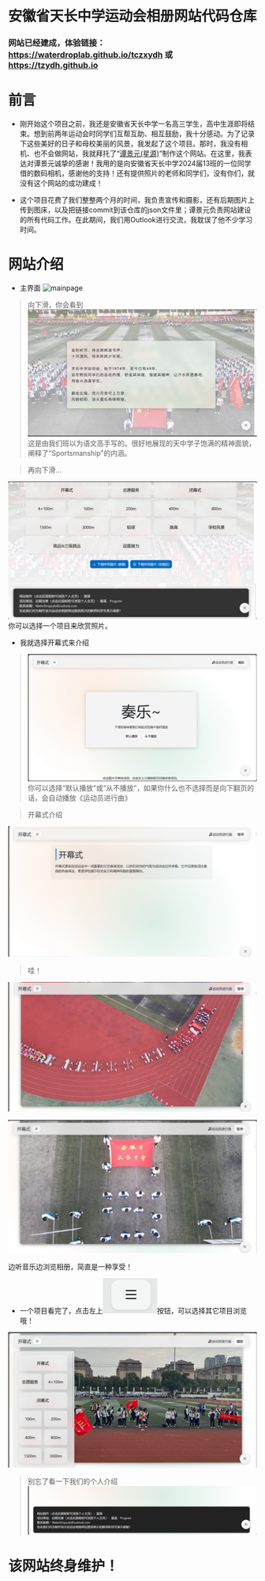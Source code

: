 # 安徽省天长中学运动会相册网站代码仓库
### 网站已经建成，体验链接：https://waterdroplab.github.io/tczxydh 或 https://tzydh.github.io

# 前言

- 刚开始这个项目之前，我还是安徽省天长中学一名高三学生，高中生涯即将结束。想到前两年运动会时同学们互帮互助、相互鼓励，我十分感动。为了记录下这些美好的日子和母校美丽的风景，我发起了这个项目。那时，我没有相机、也不会做网站，我就拜托了“[谭景元(星源)](https://github.com/tjy-gitnub)”制作这个网站。在这里，我表达对谭景元诚挚的感谢！我用的是向安徽省天长中学2024届13班的一位同学借的数码相机，感谢他的支持！还有提供照片的老师和同学们，没有你们，就没有这个网站的成功建成！

- 这个项目花费了我们整整两个月的时间，我负责宣传和摄影，还有后期图片上传到图床，以及把链接commit到该仓库的json文件里；谭景元负责网站建设的所有代码工作。在此期间，我们用Outlook进行交流，我耽误了他不少学习时间。

# 网站介绍

- 主界面
![mainpage](Readme/mainpage.png)

>向下滑，你会看到
![alt text](Readme/maintext.png)
这是由我们班以为语文高手写的。很好地展现的天中学子饱满的精神面貌，阐释了“Sportsmanship"的内涵。

> 再向下滑...

![alt text](Readme/mainchioce.png)
你可以选择一个项目来欣赏照片。


- 我就选择开幕式来介绍

> ![alt text](Readme/open-ceremony-music.png)
你可以选择“默认播放”或“从不播放”，如果你什么也不选择而是向下翻页的话，会自动播放《运动员进行曲》

> 开幕式介绍

![alt text](Readme/introduction.png)

> 哇！

![alt text](Readme/1.png)

![alt text](Readme/image-1.png)

边听音乐边浏览相册，简直是一种享受！

- 一个项目看完了，点击左上![alt text](Readme/menu.png)按钮，可以选择其它项目浏览哦！

![alt text](Readme/finish.png)

> 别忘了看一下我们的个人介绍
![alt text](Readme/foot.png)

# 该网站终身维护！
